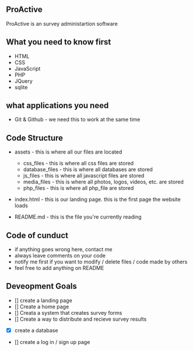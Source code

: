 ## ProActive
ProActive is an survey administartion software

## What you need to know first
- HTML
- CSS
- JavaScript
- PHP
- JQuery
- sqlite

## what applications you need

- Git & Github - we need this to work at the same time

## Code Structure

- assets - this is where all our files are located

    - css_files - this is where all css files are stored
    - database_files - this is where all databases are stored
    - js_files - this is where all javascript files are stored
    - media_files - this is where all photos, logos, videos, etc. are stored
    - php_files - this is where all php_file are stored

- index.html - this is our landing page. this is the first page the website loads

- README.md - this is the file you're currently reading

## Code of cunduct
- if anything goes wrong here, contact me
- always leave comments on your code 
- notify me first if you want to modify / delete files / code made by others
- feel free to add anything on README

## Deveopment Goals
- [] create a landing page
- [] Create a home page
- [] Creata a system that creates survey forms
- [] Create a way to distribute and recieve survey results
- [x] create a database
- [] create a log in / sign up page
